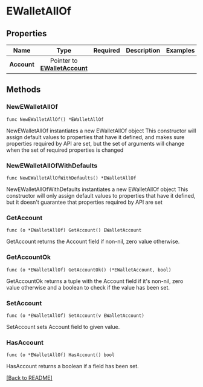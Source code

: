 # EWalletAllOf


## Properties
| Name | Type | Required | Description | Examples |
|------------|:-------------:|:-------------:|-------------|:-------------:|
| **Account** | Pointer to [**EWalletAccount**](EWalletAccount.md) |  |  |  |

## Methods

### NewEWalletAllOf

`func NewEWalletAllOf() *EWalletAllOf`

NewEWalletAllOf instantiates a new EWalletAllOf object
This constructor will assign default values to properties that have it defined,
and makes sure properties required by API are set, but the set of arguments
will change when the set of required properties is changed

### NewEWalletAllOfWithDefaults

`func NewEWalletAllOfWithDefaults() *EWalletAllOf`

NewEWalletAllOfWithDefaults instantiates a new EWalletAllOf object
This constructor will only assign default values to properties that have it defined,
but it doesn't guarantee that properties required by API are set

### GetAccount

`func (o *EWalletAllOf) GetAccount() EWalletAccount`

GetAccount returns the Account field if non-nil, zero value otherwise.

### GetAccountOk

`func (o *EWalletAllOf) GetAccountOk() (*EWalletAccount, bool)`

GetAccountOk returns a tuple with the Account field if it's non-nil, zero value otherwise
and a boolean to check if the value has been set.

### SetAccount

`func (o *EWalletAllOf) SetAccount(v EWalletAccount)`

SetAccount sets Account field to given value.

### HasAccount

`func (o *EWalletAllOf) HasAccount() bool`

HasAccount returns a boolean if a field has been set.


[[Back to README]](../../README.md)


